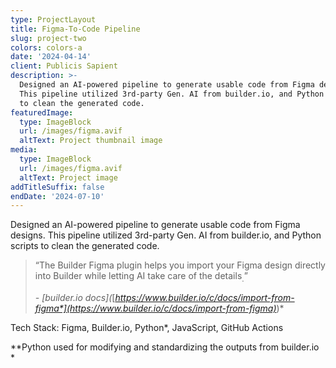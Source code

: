 ```yaml
---
type: ProjectLayout
title: Figma-To-Code Pipeline
slug: project-two
colors: colors-a
date: '2024-04-14'
client: Publicis Sapient
description: >-
  Designed an AI-powered pipeline to generate usable code from Figma designs.
  This pipeline utilized 3rd-party Gen. AI from builder.io, and Python scripts
  to clean the generated code.
featuredImage:
  type: ImageBlock
  url: /images/figma.avif
  altText: Project thumbnail image
media:
  type: ImageBlock
  url: /images/figma.avif
  altText: Project image
addTitleSuffix: false
endDate: '2024-07-10'
---
```

Designed an AI-powered pipeline to generate usable code from Figma designs. This pipeline utilized 3rd-party Gen. AI from builder.io, and Python scripts to clean the generated code.

> “The Builder Figma plugin helps you import your Figma design directly into Builder while letting AI take care of the details<sub>.</sub>”
>
> *- \[builder.io docs]\(*[*https://www.builder.io/c/docs/import-from-figma*](https://www.builder.io/c/docs/import-from-figma)*)*

Tech Stack: Figma, Builder.io, Python\*, JavaScript, GitHub Actions

\*\*Python used for modifying and standardizing the outputs from builder.io
\*
